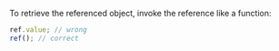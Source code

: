 To retrieve the referenced object, invoke the reference like a function:

```ts
ref.value; // wrong
ref(); // correct
```
